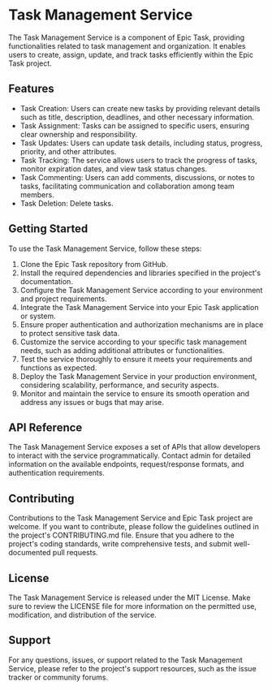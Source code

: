 # Task Management Service
The Task Management Service is a component of Epic Task, providing functionalities related to task management and organization. It enables users to create, assign, update, and track tasks efficiently within the Epic Task project.

## Features
- Task Creation: Users can create new tasks by providing relevant details such as title, description, deadlines, and other necessary information.
- Task Assignment: Tasks can be assigned to specific users, ensuring clear ownership and responsibility.
- Task Updates: Users can update task details, including status, progress, priority, and other attributes.
- Task Tracking: The service allows users to track the progress of tasks, monitor expiration dates, and view task status changes.
- Task Commenting: Users can add comments, discussions, or notes to tasks, facilitating communication and collaboration among team members.
- Task Deletion: Delete tasks.

## Getting Started
To use the Task Management Service, follow these steps:

1. Clone the Epic Task repository from GitHub.
2. Install the required dependencies and libraries specified in the project's documentation.
3. Configure the Task Management Service according to your environment and project requirements.
4. Integrate the Task Management Service into your Epic Task application or system.
5. Ensure proper authentication and authorization mechanisms are in place to protect sensitive task data.
6. Customize the service according to your specific task management needs, such as adding additional attributes or functionalities.
7. Test the service thoroughly to ensure it meets your requirements and functions as expected.
8. Deploy the Task Management Service in your production environment, considering scalability, performance, and security aspects.
9. Monitor and maintain the service to ensure its smooth operation and address any issues or bugs that may arise.

## API Reference
The Task Management Service exposes a set of APIs that allow developers to interact with the service programmatically. Contact admin for detailed information on the available endpoints, request/response formats, and authentication requirements.

## Contributing
Contributions to the Task Management Service and Epic Task project are welcome. If you want to contribute, please follow the guidelines outlined in the project's CONTRIBUTING.md file. Ensure that you adhere to the project's coding standards, write comprehensive tests, and submit well-documented pull requests.

## License
The Task Management Service is released under the MIT License. Make sure to review the LICENSE file for more information on the permitted use, modification, and distribution of the service.

## Support
For any questions, issues, or support related to the Task Management Service, please refer to the project's support resources, such as the issue tracker or community forums.